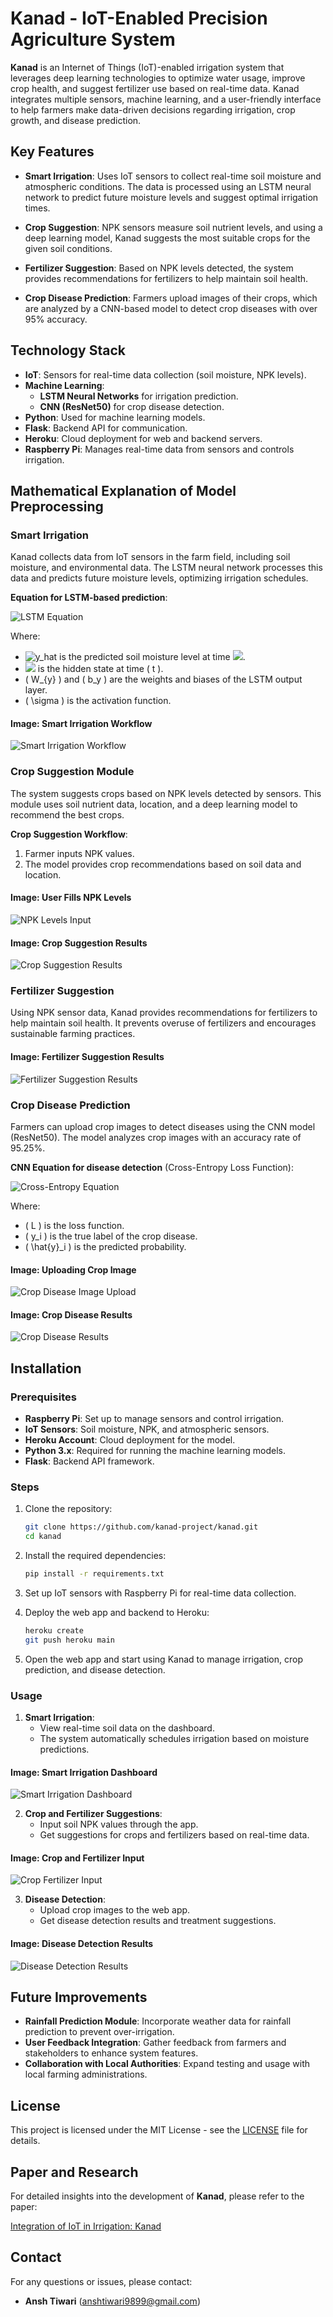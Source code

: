 # Kanad - IoT-Enabled Precision Agriculture System

**Kanad** is an Internet of Things (IoT)-enabled irrigation system that leverages deep learning technologies to optimize water usage, improve crop health, and suggest fertilizer use based on real-time data. Kanad integrates multiple sensors, machine learning, and a user-friendly interface to help farmers make data-driven decisions regarding irrigation, crop growth, and disease prediction.

## Key Features

- **Smart Irrigation**: Uses IoT sensors to collect real-time soil moisture and atmospheric conditions. The data is processed using an LSTM neural network to predict future moisture levels and suggest optimal irrigation times.
  
- **Crop Suggestion**: NPK sensors measure soil nutrient levels, and using a deep learning model, Kanad suggests the most suitable crops for the given soil conditions.

- **Fertilizer Suggestion**: Based on NPK levels detected, the system provides recommendations for fertilizers to help maintain soil health.

- **Crop Disease Prediction**: Farmers upload images of their crops, which are analyzed by a CNN-based model to detect crop diseases with over 95% accuracy.

## Technology Stack

- **IoT**: Sensors for real-time data collection (soil moisture, NPK levels).
- **Machine Learning**:
  - **LSTM Neural Networks** for irrigation prediction.
  - **CNN (ResNet50)** for crop disease detection.
- **Python**: Used for machine learning models.
- **Flask**: Backend API for communication.
- **Heroku**: Cloud deployment for web and backend servers.
- **Raspberry Pi**: Manages real-time data from sensors and controls irrigation.

## Mathematical Explanation of Model Preprocessing

### Smart Irrigation

Kanad collects data from IoT sensors in the farm field, including soil moisture, and environmental data. The LSTM neural network processes this data and predicts future moisture levels, optimizing irrigation schedules.

**Equation for LSTM-based prediction**:

<img src="https://latex.codecogs.com/png.latex?%5Chat%7By%7D(t%2B1)%20%3D%20%5Csigma(W_%7By%7D%20h_t%20%2B%20b_y)" alt="LSTM Equation">

Where:
- <img src="https://latex.codecogs.com/png.latex?%5Chat%7By%7D(t%2B1)" alt="y_hat"> is the predicted soil moisture level at time <img src="https://latex.codecogs.com/png.latex?t%2B1">.
- <img src="https://latex.codecogs.com/png.latex?h_t"> is the hidden state at time \( t \).
- \( W_{y} \) and \( b_y \) are the weights and biases of the LSTM output layer.
- \( \sigma \) is the activation function.

#### Image: Smart Irrigation Workflow

![Smart Irrigation Workflow](https://imgur.com/yk4vpv9.png)

### Crop Suggestion Module

The system suggests crops based on NPK levels detected by sensors. This module uses soil nutrient data, location, and a deep learning model to recommend the best crops.

**Crop Suggestion Workflow**:
1. Farmer inputs NPK values.
2. The model provides crop recommendations based on soil data and location.

#### Image: User Fills NPK Levels

![NPK Levels Input](https://imgur.com/Lm86yyx.png)

#### Image: Crop Suggestion Results

![Crop Suggestion Results](https://imgur.com/5LashLI.png)

### Fertilizer Suggestion

Using NPK sensor data, Kanad provides recommendations for fertilizers to help maintain soil health. It prevents overuse of fertilizers and encourages sustainable farming practices.

#### Image: Fertilizer Suggestion Results

![Fertilizer Suggestion Results](https://imgur.com/y0BAV8w.png)

### Crop Disease Prediction

Farmers can upload crop images to detect diseases using the CNN model (ResNet50). The model analyzes crop images with an accuracy rate of 95.25%.

**CNN Equation for disease detection** (Cross-Entropy Loss Function):

<img src="https://latex.codecogs.com/png.latex?L(y,%20%5Chat%7By%7D)%20%3D%20-%5Csum_%7Bi%7D%20y_i%20%5Clog(%5Chat%7By%7D_i)" alt="Cross-Entropy Equation">

Where:
- \( L \) is the loss function.
- \( y_i \) is the true label of the crop disease.
- \( \hat{y}_i \) is the predicted probability.

#### Image: Uploading Crop Image

![Crop Disease Image Upload](https://imgur.com/KHW2mMZ.png)

#### Image: Crop Disease Results

![Crop Disease Results](https://imgur.com/Me3aRpM.png)

## Installation

### Prerequisites

- **Raspberry Pi**: Set up to manage sensors and control irrigation.
- **IoT Sensors**: Soil moisture, NPK, and atmospheric sensors.
- **Heroku Account**: Cloud deployment for the model.
- **Python 3.x**: Required for running the machine learning models.
- **Flask**: Backend API framework.

### Steps

1. Clone the repository:
    ```bash
    git clone https://github.com/kanad-project/kanad.git
    cd kanad
    ```

2. Install the required dependencies:
    ```bash
    pip install -r requirements.txt
    ```

3. Set up IoT sensors with Raspberry Pi for real-time data collection.

4. Deploy the web app and backend to Heroku:
    ```bash
    heroku create
    git push heroku main
    ```

5. Open the web app and start using Kanad to manage irrigation, crop prediction, and disease detection.

### Usage

1. **Smart Irrigation**:
   - View real-time soil data on the dashboard.
   - The system automatically schedules irrigation based on moisture predictions.

#### Image: Smart Irrigation Dashboard

![Smart Irrigation Dashboard](https://imgur.com/EBFP2Wf.png)

2. **Crop and Fertilizer Suggestions**:
   - Input soil NPK values through the app.
   - Get suggestions for crops and fertilizers based on real-time data.

#### Image: Crop and Fertilizer Input

![Crop Fertilizer Input](https://imgur.com/HyDEkV2.png)

3. **Disease Detection**:
   - Upload crop images to the web app.
   - Get disease detection results and treatment suggestions.

#### Image: Disease Detection Results

![Disease Detection Results](https://imgur.com/lft6PIT.png)

## Future Improvements

- **Rainfall Prediction Module**: Incorporate weather data for rainfall prediction to prevent over-irrigation.
- **User Feedback Integration**: Gather feedback from farmers and stakeholders to enhance system features.
- **Collaboration with Local Authorities**: Expand testing and usage with local farming administrations.

## License

This project is licensed under the MIT License - see the [LICENSE](LICENSE) file for details.

## Paper and Research

For detailed insights into the development of **Kanad**, please refer to the paper:

[Integration of IoT in Irrigation: Kanad](./Executive_Summary.pdf)

## Contact

For any questions or issues, please contact:

- **Ansh Tiwari** (anshtiwari9899@gmail.com)
